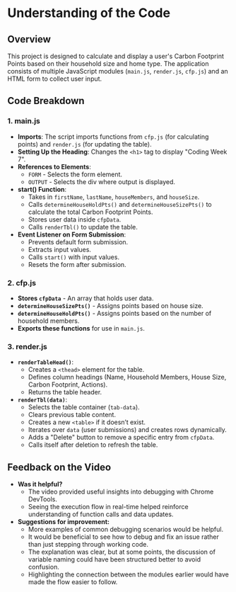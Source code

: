 # Understanding of the Code

## Overview
This project is designed to calculate and display a user's Carbon Footprint Points based on their household size and home type. The application consists of multiple JavaScript modules (`main.js`, `render.js`, `cfp.js`) and an HTML form to collect user input.

## Code Breakdown

### **1. main.js**
- **Imports**: The script imports functions from `cfp.js` (for calculating points) and `render.js` (for updating the table).
- **Setting Up the Heading**: Changes the `<h1>` tag to display "Coding Week 7".
- **References to Elements**:
  - `FORM` - Selects the form element.
  - `OUTPUT` - Selects the div where output is displayed.
- **start() Function**:
  - Takes in `firstName`, `lastName`, `houseMembers`, and `houseSize`.
  - Calls `determineHouseHoldPts()` and `determineHouseSizePts()` to calculate the total Carbon Footprint Points.
  - Stores user data inside `cfpData`.
  - Calls `renderTbl()` to update the table.
- **Event Listener on Form Submission**:
  - Prevents default form submission.
  - Extracts input values.
  - Calls `start()` with input values.
  - Resets the form after submission.

### **2. cfp.js**
- **Stores `cfpData`** - An array that holds user data.
- **`determineHouseSizePts()`** - Assigns points based on house size.
- **`determineHouseHoldPts()`** - Assigns points based on the number of household members.
- **Exports these functions** for use in `main.js`.

### **3. render.js**
- **`renderTableHead()`**:
  - Creates a `<thead>` element for the table.
  - Defines column headings (Name, Household Members, House Size, Carbon Footprint, Actions).
  - Returns the table header.
- **`renderTbl(data)`**:
  - Selects the table container (`tab-data`).
  - Clears previous table content.
  - Creates a new `<table>` if it doesn’t exist.
  - Iterates over `data` (user submissions) and creates rows dynamically.
  - Adds a "Delete" button to remove a specific entry from `cfpData`.
  - Calls itself after deletion to refresh the table.



## **Feedback on the Video**
- **Was it helpful?**
  - The video provided useful insights into debugging with Chrome DevTools.
  - Seeing the execution flow in real-time helped reinforce understanding of function calls and data updates.
- **Suggestions for improvement:**
  - More examples of common debugging scenarios would be helpful.
  - It would be beneficial to see how to debug and fix an issue rather than just stepping through working code.
  - The explanation was clear, but at some points, the discussion of variable naming could have been structured better to avoid confusion.
  - Highlighting the connection between the modules earlier would have made the flow easier to follow.
